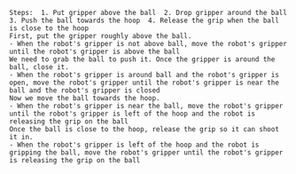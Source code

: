 

    Steps:  1. Put gripper above the ball  2. Drop gripper around the ball  3. Push the ball towards the hoop  4. Release the grip when the ball is close to the hoop   
    First, put the gripper roughly above the ball.
    - When the robot's gripper is not above ball, move the robot's gripper until the robot's gripper is above the ball
    We need to grab the ball to push it. Once the gripper is around the ball, close it.
    - When the robot's gripper is around ball and the robot's gripper is open, move the robot's gripper until the robot's gripper is near the ball and the robot's gripper is closed
    Now we move the ball towards the hoop.
    - When the robot's gripper is near the ball, move the robot's gripper until the robot's gripper is left of the hoop and the robot is releasing the grip on the ball
    Once the ball is close to the hoop, release the grip so it can shoot it in.
    - When the robot's gripper is left of the hoop and the robot is gripping the ball, move the robot's gripper until the robot's gripper is releasing the grip on the ball
